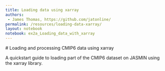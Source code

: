 ```yaml
---
title: Loading data using xarray
authors:
 - James Thomas, https://github.com/jatonline/
permalink: /resources/loading-data-xarray/
layout: notebook
notebook: ex2a_Loading_data_with_xarray
---
```


<div class="lead" markdown="1">
# Loading and processing CMIP6 data using xarray

A quickstart guide to loading part of the CMIP6 dataset on JASMIN using the xarray library.
</div>
